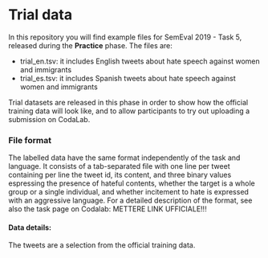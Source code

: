 # Trial data #

In this repository you will find example files for SemEval 2019 - Task 5, released during the  **Practice** phase. The files are:

* trial_en.tsv: it includes English tweets about hate speech against women and immigrants
* trial_es.tsv: it includes Spanish tweets about hate speech against women and immigrants

Trial datasets are released in this phase in order to show how the official training data will look like, and to allow participants to try out uploading a submission on CodaLab.

### File format ###
The labelled data have the same format independently of the task and language. It consists of a tab-separated file with one line per tweet containing per line the tweet id, its content, and three binary values espressing the presence of hateful contents, whether the target is a whole group or a single individual, and whether incitement to hate is expressed with an aggressive language.
For a detailed description of the format, see also the task page on Codalab: METTERE LINK UFFICIALE!!!

#### Data details: ####
The tweets are a selection from the official training data.




